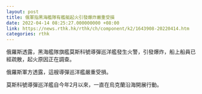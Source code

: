 ```yaml
---
layout: post
title: 俄軍指黑海艦隊有艦艇起火引發爆炸嚴重受損
date: 2022-04-14 08:25:27.000000000 +08:00
link: https://news.rthk.hk/rthk/ch/component/k2/1643908-20220414.htm
categories: rthk
---
```


俄羅斯透露，黑海艦隊旗艦莫斯科號導彈巡洋艦發生火警，引發爆炸，船上船員已經疏散，起火原因正在調查。

俄羅斯軍方透露，這艘導彈巡洋艦嚴重受損。

莫斯科號導彈巡洋艦自今年2月以來，一直在烏克蘭沿海開展行動。
